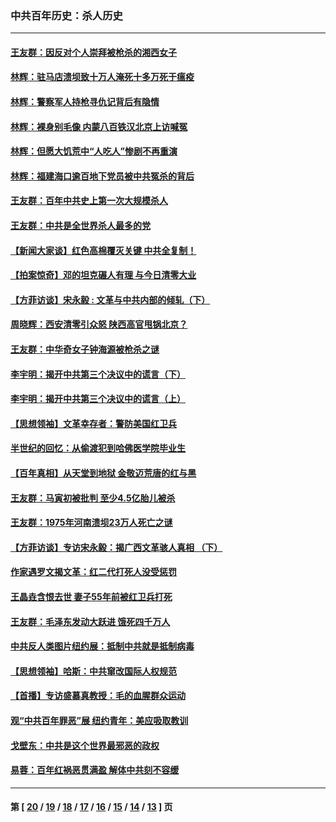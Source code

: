 ### 中共百年历史：杀人历史
---
#### [王友群：因反对个人崇拜被枪杀的湘西女子](../../pages/nf1176106/n14048288.md?08310430) 
#### [林辉：驻马店溃坝致十万人淹死十多万死于瘟疫](../../pages/nf1176106/n14048231.md?08310430) 
#### [林辉：警察军人持枪寻仇记背后有隐情](../../pages/nf1176106/n14029745.md?08310430) 
#### [林辉：裸身别毛像 内蒙八百铁汉北京上访喊冤](../../pages/nf1176106/n14026693.md?08310430) 
#### [林辉：但愿大饥荒中“人吃人”惨剧不再重演](../../pages/nf1176106/n14020531.md?08310430) 
#### [林辉：福建海口逾百地下党员被中共冤杀的背后](../../pages/nf1176106/n13878946.md?08310430) 
#### [王友群：百年中共史上第一次大规模杀人](../../pages/nf1176106/n13863785.md?08310430) 
#### [王友群：中共是全世界杀人最多的党](../../pages/nf1176106/n13860689.md?08310430) 
#### [【新闻大家谈】红色高棉覆灭关键 中共全复制！](../../pages/nf1176106/n13850222.md?08310430) 
#### [【拍案惊奇】邓的坦克碾人有理 与今日清零大业](../../pages/nf1176106/n13729574.md?08310430) 
#### [【方菲访谈】宋永毅 : 文革与中共内部的倾轧（下）](../../pages/nf1176106/n13486836.md?08310430) 
#### [周晓辉：西安清零引众怒 陕西高官甩锅北京？](../../pages/nf1176106/n13484627.md?08310430) 
#### [王友群：中华奇女子钟海源被枪杀之谜](../../pages/nf1176106/n13430555.md?08310430) 
#### [李宇明：揭开中共第三个决议中的谎言（下）](../../pages/nf1176106/n13389389.md?08310430) 
#### [李宇明：揭开中共第三个决议中的谎言（上）](../../pages/nf1176106/n13388697.md?08310430) 
#### [【思想领袖】文革幸存者：警防美国红卫兵](../../pages/nf1176106/n13339289.md?08310430) 
#### [半世纪的回忆：从偷渡犯到哈佛医学院毕业生](../../pages/nf1176106/n13345328.md?08310430) 
#### [【百年真相】从天堂到地狱 金敬迈荒唐的红与黑](../../pages/nf1176106/n13336995.md?08310430) 
#### [王友群：马寅初被批判 至少4.5亿胎儿被杀](../../pages/nf1176106/n13260313.md?08310430) 
#### [王友群：1975年河南溃坝23万人死亡之谜](../../pages/nf1176106/n13231576.md?08310430) 
#### [【方菲访谈】专访宋永毅：揭广西文革骇人真相 （下）](../../pages/nf1176106/n13209074.md?08310430) 
#### [作家遇罗文揭文革：红二代打死人没受惩罚](../../pages/nf1176106/n13205254.md?08310430) 
#### [王晶垚含恨去世 妻子55年前被红卫兵打死](../../pages/nf1176106/n13203590.md?08310430) 
#### [王友群：毛泽东发动大跃进 饿死四千万人](../../pages/nf1176106/n13177158.md?08310430) 
#### [中共反人类图片纽约展：抵制中共就是抵制病毒](../../pages/nf1176106/n13115371.md?08310430) 
#### [【思想领袖】哈斯：中共窜改国际人权规范](../../pages/nf1176106/n13053647.md?08310430) 
#### [【首播】专访盛慕真教授：毛的血腥群众运动](../../pages/nf1176106/n13091782.md?08310430) 
#### [观“中共百年罪恶”展 纽约青年：美应吸取教训](../../pages/nf1176106/n13085246.md?08310430) 
#### [戈壁东：中共是这个世界最邪恶的政权](../../pages/nf1176106/n13085641.md?08310430) 
#### [易蓉：百年红祸恶贯满盈 解体中共刻不容缓](../../pages/nf1176106/n13084455.md?08310430) 

---
#### 第 [ [20](./20.md?08310430) / [19](./19.md?08310430) / [18](./18.md?08310430) / [17](./17.md?08310430) / [16](./16.md?08310430) / [15](./15.md?08310430) / [14](./14.md?08310430) / [13](./13.md?08310430) ] 页
